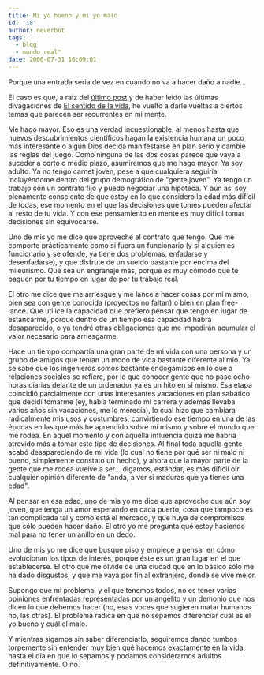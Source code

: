 ```yaml
---
title: Mi yo bueno y mi yo malo
id: '18'
author: neverbot
tags:
  - blog
  - mundo real™
date: 2006-07-31 16:09:01
---
```


Porque una entrada seria de vez en cuando no va a hacer daño a nadie...

El caso es que, a raíz del [último post](https://neverbot.com/2006/07/29/creatividad-en-excel/) y de haber leído las últimas divagaciones de [El sentido de la vida](http://www.elsentidodelavida.net/node/342), he vuelto a darle vueltas a ciertos temas que parecen ser recurrentes en mi mente.

Me hago mayor. Eso es una verdad incuestionable, al menos hasta que nuevos descubrimientos científicos hagan la existencia humana un poco más interesante o algún Dios decida manifestarse en plan serio y cambie las reglas del juego. Como ninguna de las dos cosas parece que vaya a suceder a corto o medio plazo, asumiremos que me hago mayor. Ya soy adulto. Ya no tengo carnet joven, pese a que cualquiera seguiría incluyéndome dentro del grupo demográfico de "gente joven". Ya tengo un trabajo con un contrato fijo y puedo negociar una hipoteca. Y aún así soy plenamente consciente de que estoy en lo que considero la edad más difícil de todas, ese momento en el que las decisiones que tomes pueden afectar al resto de tu vida. Y con ese pensamiento en mente es muy difícil tomar decisiones sin equivocarse.

Uno de mis yo me dice que aproveche el contrato que tengo. Que me comporte prácticamente como si fuera un funcionario (y si alguien es funcionario y se ofende, ya tiene dos problemas, enfadarse y desenfadarse), y que disfrute de un sueldo bastante por encima del mileurismo. Que sea un engranaje más, porque es muy cómodo que te paguen por tu tiempo en lugar de por tu trabajo real.

El otro me dice que me arriesgue y me lance a hacer cosas por mí mismo, bien sea con gente conocida (proyectos no faltan) o bien en plan free-lance. Que utilice la capacidad que prefiero pensar que tengo en lugar de estancarme, porque dentro de un tiempo esa capacidad habrá desaparecido, o ya tendré otras obligaciones que me impedirán acumular el valor necesario para arriesgarme.

Hace un tiempo compartía una gran parte de mi vida con una persona y un grupo de amigos que tenían un modo de vida bastante diferente al mío. Ya se sabe que los ingenieros somos bastánte endogámicos en lo que a relaciones sociales se refiere, por lo que conocer gente que no pase ocho horas diarias delante de un ordenador ya es un hito en sí mismo. Esa etapa coincidió parcialmente con unas interesantes vacaciones en plan sabático que decidí tomarme (ey, había terminado mi carrera y además llevaba varios años sin vacaciones, me lo merecía), lo cual hizo que cambiara radicalmente mis usos y costumbres, convirtiendo ese tiempo en una de las épocas en las que más he aprendido sobre mí mismo y sobre el mundo que me rodea. En aquel momento y con aquella influencia quizá me habría atrevido más a tomar este tipo de decisiones. Al final toda aquella gente acabó desapareciendo de mi vida (lo cual no tiene por qué ser ni malo ni bueno, simplemente constato un hecho), y ahora que la mayor parte de la gente que me rodea vuelve a ser... digamos, estándar, es más difícil oír cualquier opinión diferente de "anda, a ver si maduras que ya tienes una edad".

Al pensar en esa edad, uno de mis yo me dice que aproveche que aún soy joven, que tenga un amor esperando en cada puerto, cosa que tampoco es tan complicada tal y como está el mercado, y que huya de compromisos que sólo pueden hacer daño. El otro yo me pregunta qué estoy haciendo mal para no tener un anillo en un dedo.

Uno de mis yo me dice que busque piso y empiece a pensar en cómo evolucionan los tipos de interés, porque éste es un gran lugar en el que establecerse. El otro que me olvide de una ciudad que en lo básico sólo me ha dado disgustos, y que me vaya por fin al extranjero, donde se vive mejor.

Supongo que mi problema, y el que tenemos todos, no es tener varias opiniones enfrentadas representadas por un angelito y un demonio que nos dicen lo que debemos hacer (no, esas voces que sugieren matar humanos no, las otras). El problema radica en que no sepamos diferenciar cuál es el yo bueno y cuál el malo.

Y mientras sigamos sin saber diferenciarlo, seguiremos dando tumbos torpemente sin entender muy bien qué hacemos exactamente en la vida, hasta el día en que lo sepamos y podamos considerarnos adultos definitivamente. O no.